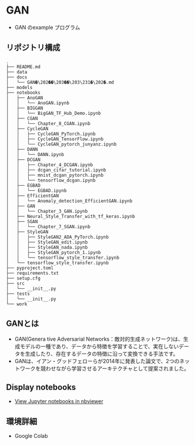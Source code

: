 # GAN

- GAN のexample プログラム

## リポジトリ構成

```
.
├── README.md
├── data
├── docs
│   └── GAN�\202��\203��\203\231�\202�.md
├── models
├── notebooks
│   ├── AnoGAN
│   │   └── AnoGAN.ipynb
│   ├── BIGGAN
│   │   └── BigGAN_TF_Hub_Demo.ipynb
│   ├── CGAN
│   │   └── Chapter_8_CGAN.ipynb
│   ├── CycleGAN
│   │   ├── CycleGAN_PyTorch.ipynb
│   │   ├── CycleGAN_TensorFlow.ipynb
│   │   └── CycleGAN_pytorch_junyanz.ipynb
│   ├── DANN
│   │   └── DANN.ipynb
│   ├── DCGAN
│   │   ├── Chapter_4_DCGAN.ipynb
│   │   ├── dcgan_cifar_tutorial.ipynb
│   │   ├── mnist_dcgan_pytorch.ipynb
│   │   └── tensorflow_dcgan.ipynb
│   ├── EGBAD
│   │   └── EGBAD.ipynb
│   ├── EfficientGAN
│   │   └── Anomaly_detection_EfficientGAN.ipynb
│   ├── GAN
│   │   └── Chapter_3_GAN.ipynb
│   ├── Neural_Style_Transfer_with_tf_keras.ipynb
│   ├── SGAN
│   │   └── Chapter_7_SGAN.ipynb
│   ├── StyleGAN
│   │   ├── StyleGAN2_ADA_PyTorch.ipynb
│   │   ├── StyleGAN_edit.ipynb
│   │   ├── StyleGAN_nada.ipynb
│   │   ├── StyleGAN_pytorch_1.ipynb
│   │   └── tensorflow_style_transfer.ipynb
│   └── tensorflow_style_transfer.ipynb
├── pyproject.toml
├── requirements.txt
├── setup.cfg
├── src
│   └── __init__.py
├── tests
│   └── __init__.py
└── work
```

## GANとは

- GAN(Genera tive Adversarial Networks：敵対的生成ネットワーク)は、生成モデルの一種であり、データから特徴を学習することで、実在しないデータを生成したり、存在するデータの特徴に沿って変換できる手法です。
- GANは、イアン・グッドフェローらが2014年に発表した論文で、2つのネットワークを競わせながら学習させるアーキテクチャとして提案されました。

## Display notebooks

- [View Jupyter notebooks in nbviewer](https://nbviewer.jupyter.org/github/ykato27/GAN/tree/main/notebooks/)

## 環境詳細

- Google Colab
